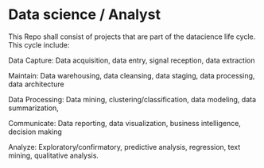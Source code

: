 # Data science / Analyst
This Repo shall consist of projects that are part of the datacience life cycle. This cycle include:

Data Capture: Data acquisition, data entry, signal reception, data extraction

Maintain: Data warehousing, data cleansing, data staging, data processing, data architecture

Data Processing: Data mining, clustering/classification, data modeling, data summarization,

Communicate: Data reporting, data visualization, business intelligence, decision making

Analyze: Exploratory/confirmatory, predictive analysis, regression, text mining, qualitative analysis.
